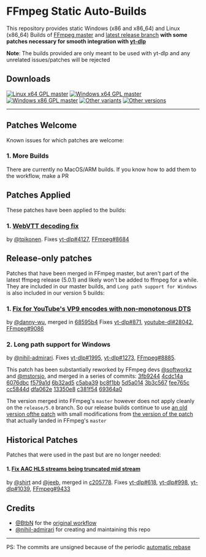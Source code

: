 # FFmpeg Static Auto-Builds


This repository provides static Windows (x86 and x86_64) and Linux (x86_64) Builds of [FFmpeg master](https://github.com/FFmpeg/FFmpeg) and [latest release branch](https://github.com/FFmpeg/FFmpeg/tree/release/4.4) **with some patches necessary for smooth integration with [yt-dlp](https://github.com/yt-dlp/yt-dlp)**

**Note**: The builds provided are only meant to be used with yt-dlp and any unrelated issues/patches will be rejected


## Downloads

[![Linux x64 GPL master](https://img.shields.io/badge/-Linux_x64-red.svg?style=for-the-badge&logo=linux)](https://github.com/yt-dlp/FFmpeg-Builds/releases/download/latest/ffmpeg-master-latest-linux64-gpl.tar.xz "Linux x64 GPL master")
[![Windows x64 GPL master](https://img.shields.io/badge/-Windows_x64-blue.svg?style=for-the-badge&logo=windows)](https://github.com/yt-dlp/FFmpeg-Builds/releases/download/latest/ffmpeg-master-latest-win64-gpl.zip "Windows x64 GPL master")
[![Windows x86 GPL master](https://img.shields.io/badge/-Windows_x86-9cf.svg?style=for-the-badge&logo=windows)](https://github.com/yt-dlp/FFmpeg-Builds/releases/download/latest/ffmpeg-master-latest-win32-gpl.zip "Windows x86 GPL master")
[![Other variants](https://img.shields.io/badge/-Other-grey.svg?style=for-the-badge)](https://github.com/yt-dlp/FFmpeg-Builds/wiki/Latest "All variants")
[![Other versions](https://img.shields.io/badge/-Old_Versions-lightgrey.svg?style=for-the-badge)](https://github.com/yt-dlp/FFmpeg-Builds/releases "All releases")

---




## Patches Welcome
Known issues for which patches are welcome:

<!--*Nothing at the moment*-->

### 1. More Builds

There are currently no MacOS/ARM builds. If you know how to add them to the workflow, make a PR



## Patches Applied
These patches have been applied to the builds:

### 1. [WebVTT decoding fix](https://ffmpeg.org/pipermail/ffmpeg-devel/2022-May/296353.html)

by [@tpikonen](https://github.com/tpikonen).
Fixes [yt-dlp#4127](https://github.com/yt-dlp/yt-dlp/issues/4127), [FFmpeg#8684](https://trac.ffmpeg.org/ticket/8684)



## Release-only patches
Patches that have been merged in FFmpeg master, but aren't part of the latest ffmpeg release (5.0.1) and likely won't be added to ffmpeg for a while. They are included in our master builds, and `Long path support for Windows` is also included in our version 5 builds:

### 1. [Fix for YouTube's VP9 encodes with non-monotonous DTS](https://ffmpeg.org/pipermail/ffmpeg-devel/2021-May/280189.html)

by [@danny-wu](https://github.com/danny-wu), merged in [68595b4](https://github.com/FFmpeg/FFmpeg/commit/68595b46cb374658432fff998e82e5ff434557ac)
Fixes [yt-dlp#871](https://github.com/yt-dlp/yt-dlp/issues/871), [youtube-dl#28042](https://github.com/ytdl-org/youtube-dl/issues/28042), [FFmpeg#9086](https://trac.ffmpeg.org/ticket/9086)


### 2. Long path support for Windows

by [@nihil-admirari](https://github.com/nihil-admirari).
Fixes [yt-dlp#1995](https://github.com/yt-dlp/yt-dlp/issues/1995),
[yt-dlp#1273](https://github.com/yt-dlp/yt-dlp/issues/1273),
[FFmpeg#8885](https://trac.ffmpeg.org/ticket/8885).

This patch has been substantially reworked by FFmpeg devs
[@softworkz](https://github.com/softworkz) and
[@mstorsjo](https://github.com/mstorsjo),
and merged in a series of commits:
[3fb9244](https://github.com/FFmpeg/FFmpeg/commit/3fb924464244bc317a5d19ab25625ae35abde512)
[4cdc14a](https://github.com/FFmpeg/FFmpeg/commit/4cdc14aa955805931b918d30d9c7349ab924dd52)
[6076dbc](https://github.com/FFmpeg/FFmpeg/commit/6076dbcb55d0c9b6693d1acad12a63f7268301aa)
[f579a1d](https://github.com/FFmpeg/FFmpeg/commit/f579a1d08b269b6dfc89596af20582c01950adb2)
[6b32ad5](https://github.com/FFmpeg/FFmpeg/commit/6b32ad59c8fe16fc792ca5a468b95ce5232ff6d1)
[c5aba39](https://github.com/FFmpeg/FFmpeg/commit/c5aba39a041fdaac267fc8c6a2ef745a94a2b0da)
[bc8f1bb](https://github.com/FFmpeg/FFmpeg/commit/bc8f1bbe233b435dc474df272dac0b5b6d0ef536)
[5d5a014](https://github.com/FFmpeg/FFmpeg/commit/5d5a01419928d0c00bae54f730eede150cd5b268)
[3b3c567](https://github.com/FFmpeg/FFmpeg/commit/3b3c567ad3d45a3f5d90668a1dd32f11b89fc4b5)
[fee765c](https://github.com/FFmpeg/FFmpeg/commit/fee765c2078ba03e346e311c86a447a116fe8c5f)
[cc5844d](https://github.com/FFmpeg/FFmpeg/commit/cc5844da988fb7ca1051775a3dac43de77bf3881)
[dfa062e](https://github.com/FFmpeg/FFmpeg/commit/dfa062ed3cae1d7ae3fdc52c7adda09cfc2e29b9)
[13350e8](https://github.com/FFmpeg/FFmpeg/commit/13350e81fd43cbd1aa3bbb7ed567e7dc7dd2b7f5)
[c381f54](https://github.com/FFmpeg/FFmpeg/commit/c381f5412fe810bd8118123aed9bd4f76b75b59d)
[69364a0](https://github.com/FFmpeg/FFmpeg/commit/69364a06c65d3437e8158cdffd98c2f6d1b84dd2)

The version merged into FFmpeg's `master` however does not apply cleanly on the `release/5.0` branch.
So our release builds continue to use [an old version ofthe patch](https://ffmpeg.org/pipermail/ffmpeg-devel/2022-April/295569.html)
with small modifications from [the version of the patch](https://ffmpeg.org/pipermail/ffmpeg-devel/2022-June/297841.html)
that actually landed in FFmpeg's `master`



## Historical Patches
Patches that were used in the past but are no longer needed:

#### 1. [Fix AAC HLS streams being truncated mid stream](https://patchwork.ffmpeg.org/project/ffmpeg/patch/20210927213133.28258-1-jeebjp@gmail.com)

by [@shirt](https://github.com/shirt-dev) and [@jeeb](https://github.com/jeeb), merged in [c205778](https://github.com/FFmpeg/FFmpeg/commit/c20577806f0a161c6867e72f884d020a253de10a).
Fixes [yt-dlp#618](https://github.com/yt-dlp/yt-dlp/issues/618), [yt-dlp#998](https://github.com/yt-dlp/yt-dlp/issues/998), [yt-dlp#1039](https://github.com/yt-dlp/yt-dlp/issues/1039), [FFmpeg#9433](https://trac.ffmpeg.org/ticket/9433)




## Credits

* [@BtbN](https://github.com/BtbN) for the [original workflow](https://github.com/BtbN/FFmpeg-Builds)
* [@nihil-admirari](https://github.com/nihil-admirari) for creating and maintaining this repo

---

PS: The commits are unsigned because of the periodic [automatic rebase](https://github.com/yt-dlp/FFmpeg-Builds/actions/workflows/rebase-on-upstream.yml)
